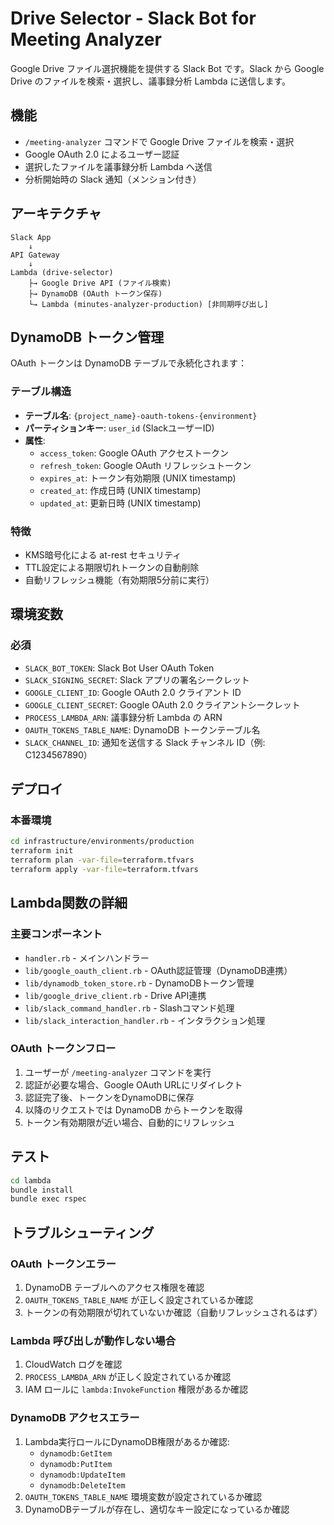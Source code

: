 # Drive Selector - Slack Bot for Meeting Analyzer

Google Drive ファイル選択機能を提供する Slack Bot です。Slack から Google Drive のファイルを検索・選択し、議事録分析 Lambda に送信します。

## 機能

- `/meeting-analyzer` コマンドで Google Drive ファイルを検索・選択
- Google OAuth 2.0 によるユーザー認証
- 選択したファイルを議事録分析 Lambda へ送信
- 分析開始時の Slack 通知（メンション付き）

## アーキテクチャ

```
Slack App
    ↓
API Gateway
    ↓
Lambda (drive-selector)
    ├→ Google Drive API (ファイル検索)
    ├→ DynamoDB (OAuth トークン保存)
    └→ Lambda (minutes-analyzer-production) [非同期呼び出し]
```

## DynamoDB トークン管理

OAuth トークンは DynamoDB テーブルで永続化されます：

### テーブル構造
- **テーブル名**: `{project_name}-oauth-tokens-{environment}`
- **パーティションキー**: `user_id` (SlackユーザーID)
- **属性**:
  - `access_token`: Google OAuth アクセストークン
  - `refresh_token`: Google OAuth リフレッシュトークン
  - `expires_at`: トークン有効期限 (UNIX timestamp)
  - `created_at`: 作成日時 (UNIX timestamp)
  - `updated_at`: 更新日時 (UNIX timestamp)

### 特徴
- KMS暗号化による at-rest セキュリティ
- TTL設定による期限切れトークンの自動削除
- 自動リフレッシュ機能（有効期限5分前に実行）

## 環境変数

### 必須

- `SLACK_BOT_TOKEN`: Slack Bot User OAuth Token
- `SLACK_SIGNING_SECRET`: Slack アプリの署名シークレット
- `GOOGLE_CLIENT_ID`: Google OAuth 2.0 クライアント ID
- `GOOGLE_CLIENT_SECRET`: Google OAuth 2.0 クライアントシークレット
- `PROCESS_LAMBDA_ARN`: 議事録分析 Lambda の ARN
- `OAUTH_TOKENS_TABLE_NAME`: DynamoDB トークンテーブル名
- `SLACK_CHANNEL_ID`: 通知を送信する Slack チャンネル ID（例: C1234567890）

## デプロイ

### 本番環境

```bash
cd infrastructure/environments/production
terraform init
terraform plan -var-file=terraform.tfvars
terraform apply -var-file=terraform.tfvars
```

## Lambda関数の詳細

### 主要コンポーネント

- `handler.rb` - メインハンドラー
- `lib/google_oauth_client.rb` - OAuth認証管理（DynamoDB連携）
- `lib/dynamodb_token_store.rb` - DynamoDBトークン管理
- `lib/google_drive_client.rb` - Drive API連携
- `lib/slack_command_handler.rb` - Slashコマンド処理
- `lib/slack_interaction_handler.rb` - インタラクション処理

### OAuth トークンフロー

1. ユーザーが `/meeting-analyzer` コマンドを実行
2. 認証が必要な場合、Google OAuth URLにリダイレクト
3. 認証完了後、トークンをDynamoDBに保存
4. 以降のリクエストでは DynamoDB からトークンを取得
5. トークン有効期限が近い場合、自動的にリフレッシュ

## テスト

```bash
cd lambda
bundle install
bundle exec rspec
```

## トラブルシューティング

### OAuth トークンエラー

1. DynamoDB テーブルへのアクセス権限を確認
2. `OAUTH_TOKENS_TABLE_NAME` が正しく設定されているか確認
3. トークンの有効期限が切れていないか確認（自動リフレッシュされるはず）

### Lambda 呼び出しが動作しない場合

1. CloudWatch ログを確認
2. `PROCESS_LAMBDA_ARN` が正しく設定されているか確認
3. IAM ロールに `lambda:InvokeFunction` 権限があるか確認

### DynamoDB アクセスエラー

1. Lambda実行ロールにDynamoDB権限があるか確認:
   - `dynamodb:GetItem`
   - `dynamodb:PutItem`
   - `dynamodb:UpdateItem`
   - `dynamodb:DeleteItem`
2. `OAUTH_TOKENS_TABLE_NAME` 環境変数が設定されているか確認
3. DynamoDBテーブルが存在し、適切なキー設定になっているか確認
